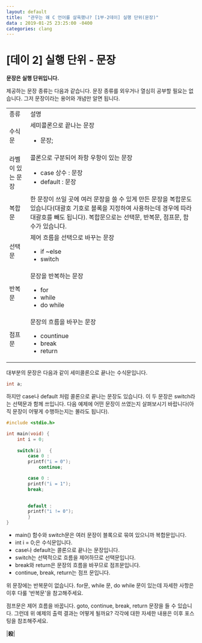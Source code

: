 ```yaml
---
layout: default
title:  "관우는 왜 C 언어를 살육했나? [1부-2데이] 실행 단위(문장)"
data : 2019-01-25 23:25:00 -0400
categories: clang
---
```


# [데이 2] 실행 단위 - 문장

**문장은 실행 단위입니다.**

제공하는 문장 종류는 다음과 같습니다. 문장 종류를 외우거나 열심히 공부할 필요는 없습니다. 그저 문장이라는 용어와 개념만 알면 됩니다.

<table>
  <tr>
   <td>종류
   </td>
   <td>설명
   </td>
  </tr>
  <tr>
   <td>수식문 
   </td>
   <td>세미콜론으로 끝나는 문장<ul>

<li>문장;</li>
</ul>

   </td>
  </tr>
  <tr>
   <td>라벨이 있는 문장 
   </td>
   <td> 콜론으로 구분되어 좌항 우항이 있는 문장<ul>

<li>case 상수 : 문장
<li>default : 문장</li>
</ul>

   </td>
  </tr>
  <tr>
   <td>복합문 
   </td>
   <td>한 문장이 쓰일 곳에 여러 문장을 쓸 수 있게 만든 문장을 복합문도 있습니다(대괄호 기호로 블록을 지정하여 사용하는데 경우에 따라 대괄호를 빼도 됩니다). 복합문으로는 선택문, 반복문, 점프문, 함수가 있습니다.
   </td>
  </tr>
  <tr>
   <td>선택문 
   </td>
   <td> 제어 흐름을 선택으로 바꾸는 문장<ul>

<li>if ~else
<li>switch</li></ul>

   </td>
  </tr>
  <tr>
   <td>반복문 
   </td>
   <td>문장을 반복하는 문장<ul>

<li>for
<li>while
<li>do while</li></ul>

   </td>
  </tr>
  <tr>
   <td>점프문 
   </td>
   <td> 문장의 흐름을 바꾸는 문장<ul>

<li>countinue
<li>break
<li>return</li></ul>

   </td>
  </tr>
</table>

<p>대부분의 문장은 다음과 같이 세미콜론으로 끝나는 수식문입니다.</p>

```c
int a;
```

하지만 case나 default 처럼 콜론으로 끝나는 문장도 있습니다. 이 두 문장은 switch라는 선택문과 함께 쓰입니다. 다음 예제에 어떤 문장이 쓰였는지 살펴보시기 바랍니다(아직 문장이 어떻게 수행하는지는 몰라도 됩니다).

```c
#include <stdio.h>

int main(void) {
	int i = 0;
	
	switch(i)	{
		case 0 :
		printf("i = 0");
            continue;

		case 0 :
		printf("i = 1");
		break;

		
		default :
		printf("i != 0");
		}
}

```


- main() 함수와 switch문은 여러 문장이 블록으로 묶여 있으니까 복합문입니다.
- int i = 0;은 수식문입니다.
- case나 default는 콜론으로 끝나는 문장입니다.
- switch는 선택적으로 흐름을 제어하므로 선택문입니다.
- break와 return은 문장의 흐름을 바꾸므로 점프문입니다.
- continue, break, return는 점프 문입니다.

위 문장에는 반복문이 없습니다. for문, while 문, do while 문이 있는데 자세한 사항은 이후 다룰 '반복문'을 참고해주세요.

점프문은 제어 흐름을 바꿉니다. goto, continue, break, return 문장을 들 수 있습니다. 그런데 위 예제의 출력 결과는 어떻게 될까요? 각각에 대한 자세한 내용은 이후 포스팅을 참조해주세요.

|**殺**|


